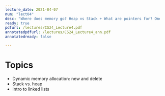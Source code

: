 ```yaml
---
lecture_date: 2021-04-07
num: "lect04"
desc: "Where does memory go? Heap vs Stack + What are pointers for? One application: Linked Lists"
ready: true
pdfurl: /lectures/CS24_Lecture4.pdf
annotatedpdfurl: /lectures/CS24_Lecture4_ann.pdf
annotatedready: false

---
```


# Topics
* Dynamic memory allocation: new and delete
* Stack vs. heap
* Intro to linked lists















